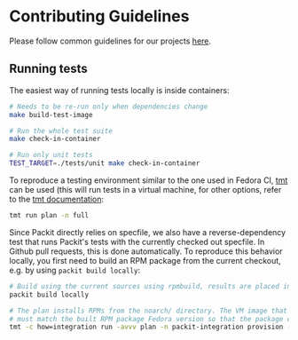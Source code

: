 # Contributing Guidelines

Please follow common guidelines for our projects [here](https://github.com/packit/contributing).

## Running tests

The easiest way of running tests locally is inside containers:

```bash
# Needs to be re-run only when dependencies change
make build-test-image

# Run the whole test suite
make check-in-container

# Run only unit tests
TEST_TARGET=./tests/unit make check-in-container
```

To reproduce a testing environment similar to the one used in Fedora CI,
[tmt](https://github.com/teemtee/tmt) can be used (this will run tests in a
virtual machine, for other options, refer to the
[tmt documentation](https://tmt.readthedocs.io/en/stable/):

```bash
tmt run plan -n full
```

Since Packit directly relies on specfile, we also have a reverse-dependency
test that runs Packit's tests with the currently checked out specfile.
In Github pull requests, this is done automatically. To reproduce this
behavior locally, you first need to build an RPM package from the current
checkout, e.g. by using `packit build locally`:

```bash
# Build using the current sources using rpmbuild, results are placed inside noarch/
packit build locally

# The plan installs RPMs from the noarch/ directory. The VM image that you use
# must match the built RPM package Fedora version so that the package can be installed.
tmt -c how=integration run -avvv plan -n packit-integration provision -h virtual -i fedora-36
```
